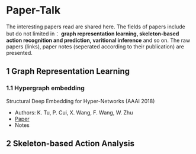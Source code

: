 # Paper-Talk
The interesting papers read are shared here. The fields of papers include but do not limited in： **graph representation learning, skeleton-based action recognition and prediction, varitional inference** and so on. The raw papers (links), paper notes (seperated according to their publication) are presented.

## 1 Graph Representation Learning ##

### 1.1 Hypergraph embedding ###

Structural Deep Embedding for Hyper-Networks (AAAI 2018)
  - Authors: K. Tu, P. Cui, X. Wang, F. Wang, W. Zhu
  - [Paper](https://aaai.org/ocs/index.php/AAAI/AAAI18/paper/view/16797)
  - Notes

## 2 Skeleton-based Action Analysis ##
